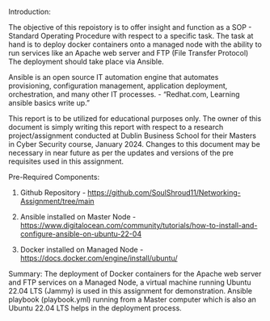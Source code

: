 Introduction: 

The objective of this repoistory is to offer insight and function as a SOP - Standard Operating Procedure with respect to a specific task. The task at hand is to deploy docker containers onto a managed node with the ability to run services like an Apache web server and FTP (File Transfer Protocol) The deployment should take place via Ansible.
  
Ansible is an open source IT automation engine that automates provisioning, configuration management, application deployment, orchestration, and many other IT processes. - “Redhat.com, Learning ansible basics write up.”

This report is to be utilized for educational purposes only. The owner of this document is simply writing this report with respect to a research project/assignment conducted at Dublin Business School for their Masters in Cyber Security course, January 2024. Changes to this document may be necessary in near future as per the updates and versions of the pre requisites used in this assignment.

Pre-Required Components:

1. Github Repository - https://github.com/SoulShroud11/Networking-Assignment/tree/main
   
2. Ansible installed on Master Node - https://www.digitalocean.com/community/tutorials/how-to-install-and-configure-ansible-on-ubuntu-22-04
   
3. Docker installed on Managed Node - https://docs.docker.com/engine/install/ubuntu/

Summary: The deployment of Docker containers for the Apache web server and FTP services on a Managed Node, a virtual machine running Ubuntu 22.04 LTS (Jammy) is used in this assignment for demonstration. Ansible playbook (playbook.yml) running from a Master computer which is also an Ubuntu 22.04 LTS helps in the deployment process.

